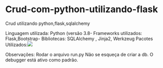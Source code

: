 # Crud-com-python-utilizando-flask
Crud utilizando python,flask,sqlalchemy

Linguagem utilizada: Python (versão 3.8-
Frameworks utilizados: Flask,Bootstrap-
Bibliotecas: SQLAlchemy , Jinja2, Werkzeug 
Pacotes Utilizados:<img src="https://i.imgur.com/ttk0nVq.png">

Observações: Rodar o arquivo run.py
Não se esqueça de criar a db.
O debugger está ativo como padrão.

